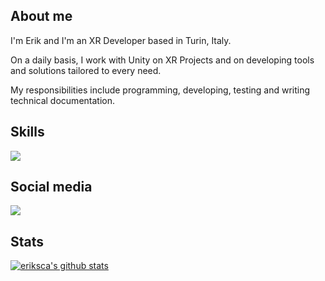 ## About me
<div>
<p style='text-align: justify;'>
<p> I'm Erik and I'm an XR Developer based in Turin, Italy. </p>
<p> On a daily basis, I work with Unity on XR Projects and on developing tools and solutions tailored to every need.</p>
<p>My responsibilities include programming, developing, testing and writing technical documentation.</p>
</div>

## Skills
<p align="left">
  <a href="https://skillicons.dev">
    <img src="https://skillicons.dev/icons?i=unity,unreal,cs,blender,git,vscode,visualstudio" />
  </a>
</p>

## Social media
<div align="left">
<a href="https://it.linkedin.com/in/erik-scantamburlo">
<img src="https://img.shields.io/badge/LinkedIn-0077B5?style=for-the-badge&logo=linkedin&logoColor=white"/>
</a>
</div>

## Stats
[![eriksca's github stats](https://github-readme-stats.vercel.app/api?username=eriksca&theme=dark&show_icons=true&count_private=true)](https://github.com/eriksca)


